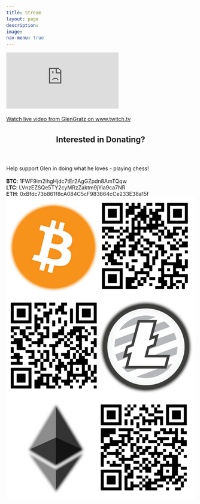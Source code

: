 ```yaml
---
title: Stream
layout: page
description:
image:
nav-menu: true
---
```


<!-- Main -->
<div id="main" class="alt">

<!-- One -->
<section id="one">
	<div class="iframe">
		<span class="image main">
			<iframe 
				src="https://player.twitch.tv/?channel=glengratz" 
				id="image main"
				frameborder="0" 
				allowfullscreen="true" 
				scrolling="no" >
			</iframe>
		</span>
			<p>
			<a href="https://www.twitch.tv/glengratz?tt_content=text_link&tt_medium=live_embed" 
				style="padding:2px 0px 4px; display:block; width:345px; font-weight:normal; font-size:14px;">
				Watch live video from GlenGratz on www.twitch.tv
			</a>
			</p>
	<div>
<section>

<!-- One -->
<section id="one">
	<div class="inner">
		<header class="major">
			<h2>Interested in Donating?</h2>
		</header>
		<p>
			Help support Glen in doing what he loves - playing chess!<br />
			<br />
			<b>BTC</b>: 1FWF9im2ihgHjdc7tEr2AgGZpdn8AmTQqw <br />
			<b>LTC</b>: LVnzEZSQe5TY2cyMRzZaktm9jYia9ca7NR <br />
			<b>ETH</b>: 0xBfdc73b861f8cA084C5cF983864cCe233E38a15f <br />
			<img src="assets/images/crypto.png" alt="" data-position="top center"/>
		</p>
	</div>
</section>